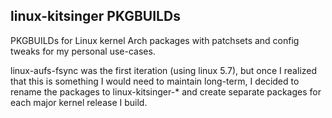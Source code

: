 linux-kitsinger PKGBUILDs
-------------------------

PKGBUILDs for Linux kernel Arch packages with patchsets and config tweaks for
my personal use-cases.

linux-aufs-fsync was the first iteration (using linux 5.7), but once I realized
that this is something I would need to maintain long-term, I decided to rename
the packages to linux-kitsinger-* and create separate packages for each major
kernel release I build.
